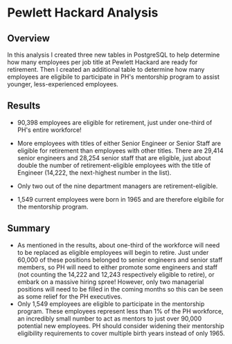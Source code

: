 # Pewlett Hackard Analysis

## Overview
In this analysis I created three new tables in PostgreSQL to help determine how many employees per job title at Pewlett Hackard are ready for retirement.  Then I created an additional table to determine how many employees are eligibile to participate in PH's mentorship program to assist younger, less-experienced employees.

## Results
- 90,398 employees are eligible for retirement, just under one-third of PH's entire workforce!
- More employees with titles of either Senior Engineer or Senior Staff are eligible for retirement than employees with other titles.  There are 29,414 senior engineers and 28,254 senior staff that are eligible, just about double the number of retirement-eligible employees with the title of Engineer (14,222, the next-highest number in the list).

- Only two out of the nine department managers are retirement-eligible.
- 1,549 current employees were born in 1965 and are therefore elgibile for the mentorship program.

## Summary
- As mentioned in the results, about one-third of the workforce will need to be replaced as eligible employees will begin to retire.  Just under 60,000 of these positions belonged to senior engineers and senior staff members, so PH will need to either promote some engineers and staff (not counting the 14,222 and 12,243 respectively eligible to retire), or embark on a massive hiring spree!  However, only two managerial positions will need to be filled in the coming months so this can be seen as some relief for the PH executives.
- Only 1,549 employees are eligible to participate in the mentorship program.  These employees represent less than 1% of the PH workforce, an incredibly small number to act as mentors to just over 90,000 potential new employees.  PH should consider widening their mentorship eligibility requirements to cover multiple birth years instead of only 1965.
